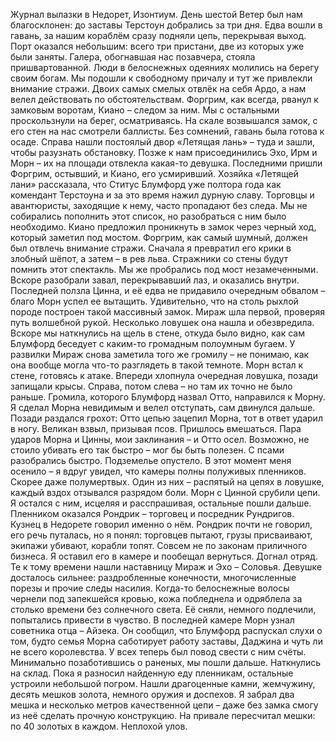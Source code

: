 Журнал вылазки в Недорет, Изонтиум. День шестой
Ветер был нам благосклонен: до заставы Терстоун добрались за три дня. Едва вошли в гавань, за нашим кораблём сразу подняли цепь, перекрывая выход. Порт оказался небольшим: всего три пристани, две из которых уже были заняты. Галера, обогнавшая нас позавчера, стояла пришвартованной. Люди в белоснежных одеяниях молились на берегу своим богам. Мы подошли к свободному причалу и тут же привлекли внимание стражи. Двоих самых смелых отвлёк на себя Ардо, а нам велел действовать по обстоятельствам. Форгрим, как всегда, рванул к замковым воротам, Киано – следом за ним. Мы с остальными проскользнули на берег, осматриваясь. На скале возвышался замок, с его стен на нас смотрели баллисты. Без сомнений, гавань была готова к осаде. Справа нашли постоялый двор «Летящая лань» – туда и зашли, чтобы разузнать обстановку. Позже к нам присоединились Эхо, Ирм и Морн – их на площади отвлекла какая-то девушка. Последними пришли Форгрим, остывший, и Киано, его усмиривший. Хозяйка «Летящей лани» рассказала, что Ститус Блумфорд уже полтора года как комендант Терстоуна и за это время нажил дурную славу. Торговцы и авантюристы, заходящие к нему, часто пропадают без следа. Мы не собирались пополнить этот список, но разобраться с ним было необходимо. Киано предложил проникнуть в замок через черный ход, который заметил под мостом. Форгрим, как самый шумный, должен был отвлечь внимание стражи. Сначала я превратил его крики в злобный шёпот, а затем – в рев льва. Стражники со стены будут помнить этот спектакль. Мы же пробрались под мост незамеченными.
Вскоре разобрали завал, перекрывавший лаз, и оказались внутри. Последней ползла Цинна, и её едва не придавило очередным обвалом – благо Морн успел ее вытащить. Удивительно, что на столь рыхлой породе построен такой массивный замок. Мираж шла первой, проверяя путь волшебной рукой. Несколько ловушек она нашла и обезвредила. Вскоре мы наткнулись на щель в стене, откуда было видно, как сам Блумфорд беседует с каким-то громадным полоумным бугаем. У развилки Мираж снова заметила того же громилу – не понимаю, как она вообще могла что-то разглядеть в такой темноте. Морн встал к стене, готовясь к атаке. Впереди хлопнула очередная ловушка, позади запищали крысы. Справа, потом слева – но там их точно не было раньше. Громила, которого Блумфорд назвал Отто, направился к Морну. Я сделал Морна невидимым и велел отступать, сам двинулся дальше. Позади раздался грохот: Отто цепью зацепил Морна, тот в ответ ударил в ногу. Великан взвыл, призывая псов. Пришлось вмешаться. Пара ударов Морна и Цинны, мои заклинания – и Отто осел. Возможно, не стоило убивать его так быстро – мог бы быть полезен. С псами разобрались быстро. Подземелье опустело. В этот момент меня осенило – я вдруг увидел, что камеры полны полуживых пленников. Скорее даже полумертвых. Один из них – распятый на цепях в ловушке, каждый вздох отзывался разрядом боли. Морн с Цинной срубили цепи. Я остался с ним, исцеляя и расспрашивая, остальные пошли дальше.
Пленником оказался Рондрик – торговец и посредник Рундригов. Кузнец в Недорете говорил именно о нём. Рондрик почти не говорил, его речь путалась, но я понял: торговцев пытают, грузы присваивают, экипажи убивают, корабли топят. Совсем не по законам приличного бизнеса. Я оставил его в камере и пообещал вернуться. Догнал отряд. Те к тому времени нашли наставницу Мираж и Эхо – Соловья. Девушке досталось сильнее: раздробленные конечности, многочисленные порезы и прочие следы насилия. Когда-то белоснежные волосы чернели под запекшейся кровью, кожа побледнела и одряблела за столько времени без солнечного света. Её сняли, немного подлечили, попытались привести в чувство. В последней камере Морн узнал советника отца – Айзека. Он сообщил, что Блумфорд распускал слухи о том, будто семья Морна саботирует работу заставы, Даджина и чуть ли не всего королевства. У всех теперь был повод свести с ним счёты. Минимально позаботившись о раненых, мы пошли дальше. Наткнулись на склад. Пока я разносил найденную еду пленникам, остальные устроили небольшой погром. Нашли драгоценные камни, жемчужину, десять мешков золота, немного оружия и доспехов. Я забрал два мешка и несколько метров качественной цепи – даже без замка смогу из неё сделать прочную конструкцию. На привале пересчитал мешки: по 40 золотых в каждом. Неплохой улов.